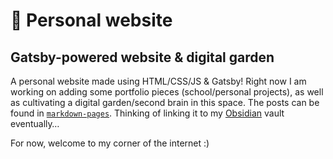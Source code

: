 # 💎 Personal website

## Gatsby-powered website & digital garden

A personal website made using HTML/CSS/JS & Gatsby! Right now I am working on adding some portfolio pieces (school/personal projects), as well as cultivating a digital garden/second brain in this space. The posts can be found in [`markdown-pages`](https://github.com/adamalexali/adam-gatsby/tree/main/src/markdown-pages). Thinking of linking it to my [Obsidian](http://obsidian.md/) vault eventually…

For now, welcome to my corner of the internet :)
